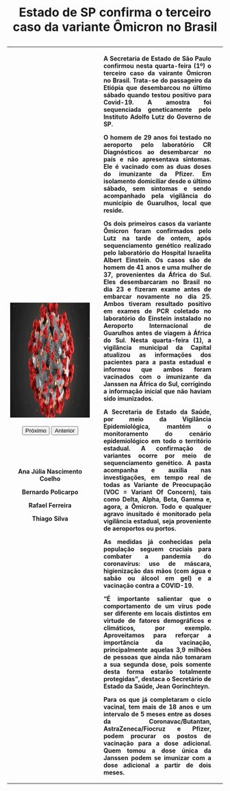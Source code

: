 <html>
<head>
<meta charset="utf-8" />
<link href="estilo.css" rel="stylesheet">
</head>
<body>
<table width="98%" border="0">
  <caption>
    <h1>Estado de SP confirma o terceiro caso da variante Ômicron no Brasil</h1>
  </caption>
  <tr>
    <th width="41%" scope="col"><img id="myImage" src="omicron2.jpeg" width="423" height="268">
	<br>
	<br>
	<button class="button" onClick="document.getElementById('myImage').src='omicron.jpeg'">Próximo</button>
	<button class="button" onClick="document.getElementById('myImage').src='omicron2.jpeg'">Anterior</button>
	<p>&nbsp;</p>
	<p>&nbsp;</p>
	<p>Ana Júlia Nascimento Coelho</p>
	<p>Bernardo Policarpo</p>
	<p>Rafael Ferreira</p>
	<p>Thiago Silva   </p></th>
    <th width="1%" scope="col">&nbsp;</th>
    <th width="54%" scope="col"><div align="justify">
      <p>A Secretaria de Estado de São Paulo confirmou nesta quarta-feira (1º) o terceiro caso da vairante Ômicron no Brasil. Trata-se do passageiro da Etiópia que desembarcou no último sábado quando testou positivo para Covid-19. A amostra foi sequenciada geneticamente pelo Instituto Adolfo Lutz do Governo de SP.        </p>
      <p>O homem de 29 anos foi testado no aeroporto pelo laboratório CR Diagnósticos ao desembarcar no país e não apresentava sintomas. Ele é vacinado com as duas doses do imunizante da Pfizer. Em isolamento domiciliar desde o último sábado, sem sintomas e sendo acompanhado pela vigilância do município de Guarulhos, local que reside.        </p>
      <p>Os dois primeiros casos da variante Ômicron foram confirmados pelo Lutz na tarde de ontem, após sequenciamento genético realizado pelo laboratório do Hospital Israelita Albert Einstein. Os casos são de homem de 41 anos e uma mulher de 37, provenientes da África do Sul. Eles desembarcaram no Brasil no dia 23 e fizeram exame antes de embarcar novamente no dia 25. Ambos tiveram resultado positivo em exames de PCR coletado no laboratório do Einstein instalado no Aeroporto Internacional de Guarulhos antes de viagem à África do Sul. Nesta quarta-feira (1), a vigilância municipal da Capital atualizou as informações dos pacientes para a pasta estadual e informou que ambos foram vacinados com o imunizante da Janssen na África do Sul, corrigindo a informação inicial que não haviam sido imunizados.        </p>
      <p>A Secretaria de Estado da Saúde, por meio da Vigilância Epidemiológica, mantém o monitoramento do cenário epidemiológico em todo o território estadual. A confirmação de variantes ocorre por meio de sequenciamento genético. A pasta acompanha e auxilia nas investigações, em tempo real de todas as Variante de Preocupação (VOC = Variant Of Concern), tais como Delta, Alpha, Beta, Gamma e, agora, a Ômicron. Todo e qualquer agravo inusitado é monitorado pela vigilância estadual, seja proveniente de aeroportos ou portos.        </p>
      <p>As medidas já conhecidas pela população seguem cruciais para combater a pandemia do coronavírus: uso de máscara, higienização das mãos (com água e sabão ou álcool em gel) e a vacinação contra a COVID-19.        </p>
      <p>“É importante salientar que o comportamento de um vírus pode ser diferente em locais distintos em virtude de fatores demográficos e climáticos, por exemplo. Aproveitamos para reforçar a importância da vacinação, principalmente aquelas 3,9 milhões de pessoas que ainda não tomaram a sua segunda dose, pois somente desta forma estarão totalmente protegidas”, destaca o Secretário de Estado da Saúde, Jean Gorinchteyn.        </p>
      <p>Para os que já completaram o ciclo vacinal, tem mais de 18 anos e um intervalo de 5 meses entre as doses da Coronavac/Butantan, AstraZeneca/Fiocruz e Pfizer, podem procurar os postos de vacinação para a dose adicional. Quem tomou a dose única da Janssen podem se imunizar com a dose adicional a partir de dois meses. </p>
    </div></th>
    <th width="4%" scope="col">&nbsp;</th>
  </tr>
</table>
</body>
</html>
